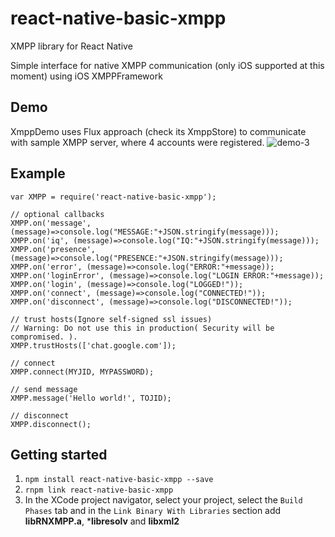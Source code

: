 # react-native-basic-xmpp
XMPP library for React Native

Simple interface for native XMPP communication (only iOS supported at this moment) using iOS XMPPFramework

## Demo
XmppDemo uses Flux approach (check its XmppStore) to communicate with sample XMPP server, where 4 accounts were registered.
![demo-3](https://cloud.githubusercontent.com/assets/1321329/10537760/406affa6-73f4-11e5-986f-81a78adf129e.gif)


## Example

```
var XMPP = require('react-native-basic-xmpp');

// optional callbacks
XMPP.on('message', (message)=>console.log("MESSAGE:"+JSON.stringify(message)));
XMPP.on('iq', (message)=>console.log("IQ:"+JSON.stringify(message)));
XMPP.on('presence', (message)=>console.log("PRESENCE:"+JSON.stringify(message)));
XMPP.on('error', (message)=>console.log("ERROR:"+message));
XMPP.on('loginError', (message)=>console.log("LOGIN ERROR:"+message));
XMPP.on('login', (message)=>console.log("LOGGED!"));
XMPP.on('connect', (message)=>console.log("CONNECTED!"));
XMPP.on('disconnect', (message)=>console.log("DISCONNECTED!"));

// trust hosts(Ignore self-signed ssl issues)
// Warning: Do not use this in production( Security will be compromised. ).
XMPP.trustHosts(['chat.google.com']);

// connect
XMPP.connect(MYJID, MYPASSWORD);

// send message
XMPP.message('Hello world!', TOJID);

// disconnect
XMPP.disconnect();

```


## Getting started
1. `npm install react-native-basic-xmpp --save`
2. `rnpm link react-native-basic-xmpp`
3. In the XCode project navigator, select your project, select the `Build Phases` tab and in the `Link Binary With Libraries` section add **libRNXMPP.a**, ***libresolv** and **libxml2**
